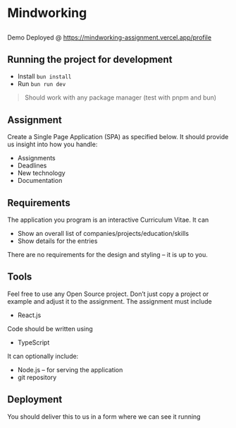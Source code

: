 # Mindworking

##
Demo Deployed @ https://mindworking-assignment.vercel.app/profile

## Running the project for development

-   Install `bun install`
-   Run `bun run dev`

> Should work with any package manager (test with pnpm and bun)

## Assignment

Create a Single Page Application (SPA) as specified below. It should provide us
insight into how you handle:

-   Assignments
-   Deadlines
-   New technology
-   Documentation

## Requirements

The application you program is an interactive Curriculum Vitae. It can

-   Show an overall list of companies/projects/education/skills
-   Show details for the entries

There are no requirements for the design and styling – it is up to you.

## Tools

Feel free to use any Open Source project. Don’t just copy a project or example and
adjust it to the assignment. The assignment must include

-   React.js

Code should be written using

-   TypeScript

It can optionally include:

-   Node.js – for serving the application
-   git repository

## Deployment

You should deliver this to us in a form where we can see it running

